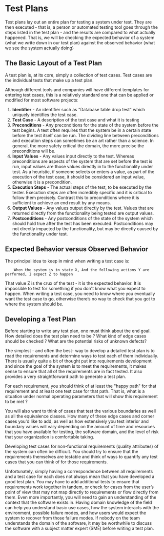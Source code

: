 # Test Plans

Test plans lay out an entire plan for testing a system under test. They are then executed - that is, a person or automated testing tool goes through the steps listed in the test plan - and the results are compared to what actually happened. That is, we will be checking the expected behavior of a system (what we write down in our test plan) against the observed behavior (what we see the system actually doing)

## The Basic Layout of a Test Plan

A test plan is, at its core, simply a collection of test cases. Test cases are the individual tests that make up a test plan.

Although different tools and companies will have different templates for entering test cases, this is a relatively standard one that can be applied or modified for most software projects:

1. **Identifier** - An identifier such as "Database table drop test" which uniquely identifies the test case.
2. **Test Case** - A description of the test case and what it is testing
3. **Preconditions** - Any preconditions for the state of the system before the test begins. A test often requires that the system be in a certain state before the test itself can be run. The dividing line between preconditions and execution steps can sometimes be an art rather than a science. In general, the more safety critical the domain, the more precise the preconditions will be.
4. **Input Values** - Any values input directly to the test. Whereas preconditions are aspects of the system that are set before the test is run, input values are those values directly in to the functionality under test. As a heuristic, if someone selects or enters a value, as part of the execution of the test case, it should be considered an input value, otherwise it is a precondition.
5. **Execution Steps** - The actual steps of the test, to be executed by the tester. Execution steps are often incredibly specific and it is critical to follow them precisely. Contrast this to preconditions where it is sufficient to achieve an end result by any means.
6. **Output Values** - Any values output directly by the test. Values that are returned directly from the functionality being tested are output values.
7. **Postconditions** - Any postconditions of the state of the system which should hold true after the test has been executed. Postconditions may not directly impacted by the functionality, but may be directly caused by the functionality under test.

## Expected Behavior versus Observed Behavior

The principal idea to keep in mind when writing a test case is:

        When the system is in state X, And the following actions Y are performed, I expect Z to happen

That value Z is the crux of the test - it is the expected behavior. It is impossible to test for something if you don't know what you expect to happen. When writing a test case, you need to know where you eventually want the test case to go, otherwise there’s no way to check that you got to where the system should be.

## Developing a Test Plan

Before starting to write any test plan, one must think about the end goal. How detailed does the test plan need to be ? What kind of edge cases should be checked ? What are the potential risks of unknown defects?

The simplest - and often the best- way to develop a detailed test plan is to read the requirements and determine ways to test each of them individually. There is usually quite a bit of thought put into requirements development and since the goal of the system is to meet the requirements, it makes sense to ensure that all of the requirements are in fact tested. It also provides a very straightforward path to generate a test plan.

For each requirement, you should think of at least the "happy path" for that requirement and at least one test case for that path. That is, what is a situation under normal operating parameters that will show this requirement to be met ?

You will also want to think of cases that test the various boundaries as well as all the equivalence classes. How many of these edge cases and corner cases you'd like to add, as well as how extensively you test interior and boundary values will vary depending on the amount of time and resources that you have available for testing, the software domain, and the level of risk that your organization is comfortable taking.

Developing test cases for non-functional requirements (quality attributes) of the system can often be difficult. You should try to ensure that the requirements themselves are testable and think of ways to quantify any test cases that you can think of for those requirements.

Unfortunately, simply having a correspondence between all requirements and a test case for each does not always mean that you have developed a good test plan. You may have to add additional tests to ensure that requirements work together in tandem, or check for cases from the user’s point of view that may not map directly to requirements or flow directly from them. Even more importantly, you will need to gain an understanding of the context that the software exists in. Having domain knowledge of the field can help you understand basic use cases, how the system interacts with the environment, possible failure modes, and how users would expect the system to recover from those failure modes. If nobody on the team understands the domain of the software, it may be worthwhile to discuss the software with a subject matter expert (SME) before writing a test plan.
